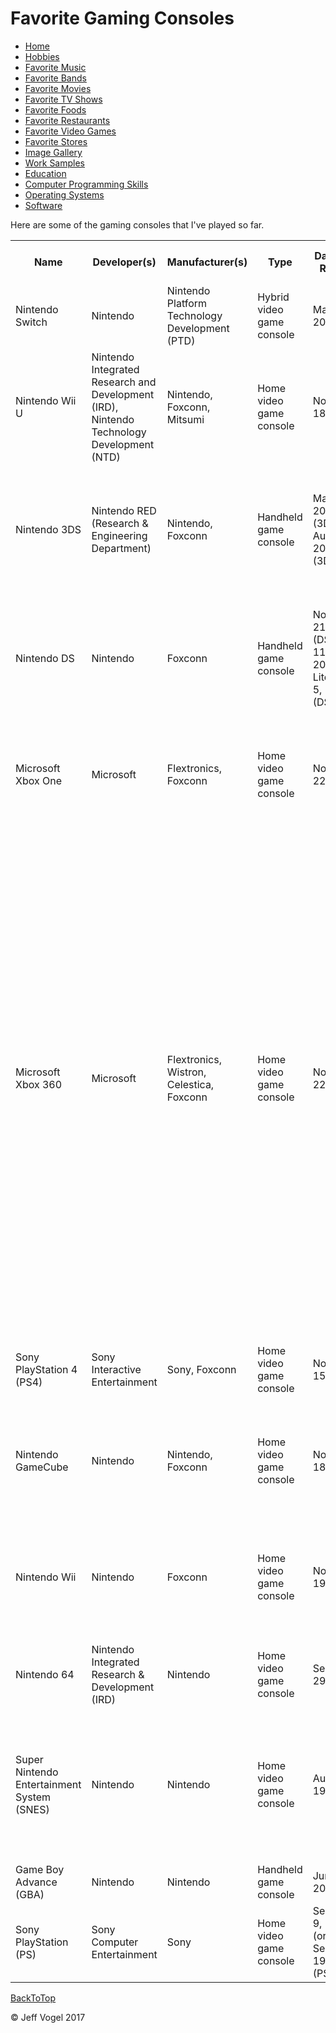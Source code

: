 <body onload="FavoriteGamingConsolesProcess">
		<div class = "header">
			<h1>Favorite Gaming Consoles</h1>
		</div>
		<div class = "nav">
			<ul>
				<li><a href="Website About Me - Main - mobile.md">Home</a></li>
				<li><a href="Website About Me - Hobbies - mobile.md">Hobbies</a></li>
				<li><a href="Website About Me - Favorite Music - mobile.md">Favorite Music</a></li>
				<li><a href="Website About Me - Favorite Bands - mobile.md">Favorite Bands</a></li>
				<li><a href="Website About Me - Favorite Movies - mobile.md">Favorite Movies</a></li>
				<li><a href="Website About Me - Favorite TV Shows - mobile.md">Favorite TV Shows</a></li>
				<li><a href="Website About Me - Favorite Foods - mobile.md">Favorite Foods</a></li>
				<li><a href="Website About Me - Favorite Restaurants - mobile.md">Favorite Restaurants</a></li>
				<li><a href="Website About Me - Favorite Video Games - mobile.md">Favorite Video Games</a></li>
				<li><a href="Website About Me - Favorite Stores - mobile.md">Favorite Stores</a></li>
				<li><a href="Website About Me - Image Gallery - mobile.md">Image Gallery</a></li>
				<li><a href="Website About Me - Work Samples - mobile.md">Work Samples</a></li>
				<li><a href="Website About Me - Education - mobile.md">Education</a></li>
				<li><a href="Website About Me - Computer Programming Skills - mobile.md">Computer Programming Skills</a></li>
				<li><a href="Website About Me - Operating Systems - mobile.md">Operating Systems</a></li>
				<li><a href="Website About Me - Software - mobile.md">Software</a></li>
			<ul>
		</div>
		<div class = "content">
			<p>Here are some of the gaming consoles that I've played so far.</p>
			<div id = "myFavoriteGamingConsolesDivElement">
				<table>
					<tr>
						<th>Name</th>
						<th>Developer(s)</th>
						<th>Manufacturer(s)</th>
						<th>Type</th>
						<th>Date(s) of Release</th>
						<th>Date of Discontinuation</th>
						<th>Best Selling Game(s)</th>
						<th>Units Sold</th>
						<th>Introductory Price(s)</th>
						<th>Predecessor</th>
						<th>Successor</th>
						<th>Controller Input(s)</th>
						<th>Media</th>
						<th>Storage</td>
					</tr>
					<tr>
						<td>Nintendo Switch</td>
						<td>Nintendo</td>
						<td>Nintendo Platform Technology Development (PTD)</td>
						<td>Hybrid video game console</td>
						<td>March 3, 2017</td>
						<td>TBD</td>
						<td>The Legend of Zelda: Breath of the Wild</td>
						<td>7.63 Million</td>
						<td>$299.99</td>
						<td>Wii U</td>
						<td>None</td>
						<td>Joy-Con, Pro Controller</td>
						<td>Game Card, Digital Distribution (Nintendo eShop)</td>
						<td>32 GB internal flash memory</td>
					</tr>
					<tr>
						<td>Nintendo Wii U</td>
						<td>Nintendo Integrated Research and Development (IRD), Nintendo Technology Development (NTD)</td>
						<td>Nintendo, Foxconn, Mitsumi</td>
						<td>Home video game console</td>
						<td>November 18, 2012</td>
						<td>January 31, 2017</td>
						<td>Mario Kart 8</td>
						<td>13.56 Million</td>
						<td>$299(Basic), $349(Deluxe and Premium)</td>
						<td>Wii</td>
						<td>Nintendo Switch</td>
						<td>Wii U GamePad, Wii U Pro Controller, Wii Remote (Plus)</td>
						<td>Wii U Optical Disc, Wii Optical Disc, Digital Distribution (Nintendo eShop)</td>
						<td>8 or 32 GB internal flash memory, SD/SDHC Card, USB storage device</td>
					</tr>
					<tr>
						<td>Nintendo 3DS</td>
						<td>Nintendo RED (Research & Engineering Department)</td>
						<td>Nintendo, Foxconn</td>
						<td>Handheld game console</td>
						<td>March 27, 2011 (3DS), August 19, 2012 (3DS XL)</td>
						<td>TBD</td>
						<td>Pokemon X and Y</td>
						<td>67 Million</td>
						<td>$249 (3DS), $199 (3DS XL)</td>
						<td>Nintendo DS</td>
						<td>None</td>
						<td>None</td>
						<td>Nintendo 3DS Game Card, Nintendo DS Game Card, Digital Distribution (Nintendo eShop), SD/SDHC card</td>
						<td>1 GB internal flash memory</td>
					</tr>
					<tr>
						<td>Nintendo DS</td>
						<td>Nintendo</td>
						<td>Foxconn</td>
						<td>Handheld game console</td>
						<td>November 21, 2004 (DS), June 11, 2006(DS Lite), April 5, 2009 (DSi)</td>
						<td>TBD</td>
						<td>New Super Mario Bros.</td>
						<td>154.02 Million (DS), 93.86 Million (DS Lite), 27.11 Million (DSi)</td>
						<td>$149.99 (DS), $129.99 (DS Lite), $170 (DSi)</td>
						<td>Game Boy Advance (GBA)</td>
						<td>Nintendo 3DS</td>
						<td>None</td>
						<td>Nintendo Game Card, ROM cartridge</td>
						<td>Cartridge save 256 KB flash memory</td>
					</tr>
					<tr>
						<td>Microsoft Xbox One</td>
						<td>Microsoft</td>
						<td>Flextronics, Foxconn</td>
						<td>Home video game console</td>
						<td>November 22, 2013</td>
						<td>TBD</td>
						<td>Halo 5 Guardians</td>
						<td>19 Million</td>
						<td>$499</td>
						<td>Xbox 360</td>
						<td>None</td>
						<td>Xbox One Controller, Kinect for Xbox One, Xbox app, Xbox One Media Remote</td>
						<td>UHD Blu-Ray (S and X Models), Blu-Ray, DVD, CD (All Models)
						<td>500 GB, 1 or 2 TB internal hard drive, USB 3.0 storage device 256 GB or greater</td>
					</tr>
					<tr>
						<td>Microsoft Xbox 360</td>
						<td>Microsoft</td>
						<td>Flextronics, Wistron, Celestica, Foxconn</td>
						<td>Home video game console</td>
						<td>November 22, 2005</td>
						<td>April 20, 2016</td>
						<td>Kinect Adventures!</td>
						<td>84 Million</td>
						<td>$299.99 (System), $299.99 (Core System)</td>
						<td>Xbox</td>
						<td>Xbox One</td>
						<td>Xbox 360 Controller, Xbox 360 Wireless Racing Wheel, Rhythm game controllers, Big Button Pads, Xbox 360 Arcade Sticks, Ace Combat 6 Flight Stick, Kinect</td>
						<td>DVD, CD, Digital Distribution, HD DVD (discontinued)</td>
						<td>20, 60, 120, or 250 GB (older models) or 250 or 320 GB detachable hard drives (Xbox 360 S models), 64, 256, or 512 GB removable memory cards (original design only), 256 or 512 MB for arcade consoles (later models), 4 GB for budget level "Xbox 360 S" consoles, 1 or 32 GB USB storage device (requires system software update), 2 GB Cloud storage (requires Xbox LIVE Gold Membership)</td>
					</tr>
					<tr>
						<td>Sony PlayStation 4 (PS4)</td>
						<td>Sony Interactive Entertainment</td>
						<td>Sony, Foxconn</td>
						<td>Home video game console</td>
						<td>November 15, 2013</td>
						<td>TBD</td>
						<td>Uncharted 4: A Theif's End</td>
						<td>60.4 Million</td>
						<td>399.99</td>
						<td>PlayStation 3</td>
						<td>None</td>
						<td>DualShock 4, PlayStation Move, PlayStation Vita</td>
						<td>Blu-Ray Disc, DVD</td>
						<td>500 GB, or 1 TB hard drive</td>
					</tr>
					<tr>
						<td>Nintendo GameCube</td>
						<td>Nintendo</td>
						<td>Nintendo, Foxconn</td>
						<td>Home video game console</td>
						<td>November 18, 2001</td>
						<td>February, 22, 2007</td> 
						<td>Super Smash Bros. Melee</td>
						<td>21.74 Million</td>
						<td>$199</td>
						<td>Nintendo 64</td>
						<td>Wii</td>
						<td>GameCube Controller, WaveBird, Game Boy Advance, various other input devices</td>
						<td>Nintendo GameCube Game Disc, Game Pak (Game Boy Player required)</td>
						<td>None, 16 GB Nintendo GameCube memory card</td>
					</tr>
					<tr>
						<td>Nintendo Wii</td>
						<td>Nintendo</td>
						<td>Foxconn</td>
						<td>Home video game console</td>
						<td>November 19, 2006</td>
						<td>TBD, October 1, 2011 (Original Model)</td>
						<td>Wii Sports, Mario Kart Wii</td>
						<td>101.63 Million</td>
						<td>$249</td>
						<td>GameCube</td>
						<td>Wii U</td>
						<td>Wii Remote (Plus), Wii Balance Board, Nintendo GameCube Controller, Nintendo DS</td>
						<td>Wii Optical Disc, GameCube Controller, Digital Distribution (Wii Shop Channel)</td>
						<td>512 MB internal flash memory</td>
					</tr>
					<tr>
						<td>Nintendo 64</td>
						<td>Nintendo Integrated Research & Development (IRD)</td>
						<td>Nintendo</td>
						<td>Home video game console</td>
						<td>September 29, 1996</td>
						<td>November 30, 2003</td>
						<td>Super Mario 64</td>
						<td>32.93 Million</td>
						<td>$199</td>
						<td>Super Nintendo Entertainment System (SNES)</td>
						<td>GameCube</td>
						<td>Nintendo 64 Controller</td>
						<td>Nintendo 64 Game Pak, Magnetic Disc (64DD)</td>
						<td>64 MB Game Pak</td>
					</tr>
					<tr>
						<td>Super Nintendo Entertainment System (SNES)</td>
						<td>Nintendo</td>
						<td>Nintendo</td>
						<td>Home video game console</td>
						<td>August 23, 1991</td>
						<td>September 11, 1999</td>
						<td>Super Mario World, Donkey Kong Country, Super Mario Kart, Street Fight II: The World Warrior</td>
						<td>49.10 Million</td>
						<td>$199</td>
						<td>Nintendo Entertainment System (NES)</td>
						<td>Nintendo 64</td>
						<td>SNES Controller</td>
						<td>ROM Cartridge</td>
						<td>None</td>
					</tr>
					<tr>
						<td>Game Boy Advance (GBA)</td>
						<td>Nintendo</td>
						<td>Nintendo</td>
						<td>Handheld game console</td>
						<td>June 11, 2001</td>
						<td>May 15, 2010</td>
						<td>Pokemon Ruby and Sapphire</td>
						<td>81.51 Million</td>
						<td>$99.99</td>
						<td>Game Boy Color (GBC)</td>
						<td>Nintendo DS</td>
						<td>None</td>
						<td>ROM cartridge</td>
						<td>None</td>
					</tr>
					<tr>
						<td>Sony PlayStation (PS)</td>
						<td>Sony Computer Entertainment</td>
						<td>Sony</td>
						<td>Home video game console</td>
						<td>September 9, 1995 (original), September 19, 2000 (PS one)</td>
						<td>March 23, 2006</td>
						<td>Gran Turismo</td>
						<td>102.49 Million</td>
						<td>$299</td>
						<td>None</td>
						<td>PlayStation 2</td>
						<td>PlayStation Controller, Dual Analog Controller, DualShock</td>
						<td>CD-ROM</td>
						<td>Memory Card</td>
					</tr>
				</table>
			</div>
		</div>
		<div id = "backToTop">
			<a href = "Website About Me - Favorite Gaming Consoles - mobile.md">BackToTop</a>
		</div>
		<div class = "footer">
			<p>&copy; Jeff Vogel 2017</p>
		</div>
	</body>
